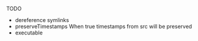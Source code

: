 TODO
- dereference symlinks
- preserveTimestamps When true timestamps from src will be preserved
- executable
